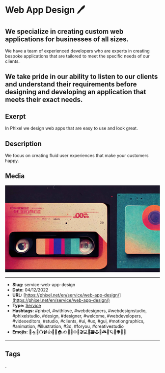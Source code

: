 # Web App Design 🖊️
## We specialize in creating custom web applications for businesses of all sizes.

We have a team of experienced developers who are experts in creating bespoke applications that are tailored to meet the specific needs of our clients.

We take pride in our ability to listen to our clients and understand their requirements before designing and developing an application that meets their exact needs.
------------
## Exerpt
In Phixel we design web apps that are easy to use and look great.
## Description
We focus on creating fluid user experiences that make your customers happy.
## Media
<img src="media/a8632bc5/services-web-app-design.jpg" loading="lazy"><br>

------------
- **Slug:** service-web-app-design
- **Date:** 04/12/2022
- **URL:** [https://phixel.net/en/service/web-app-design/](https://phixel.net/en/service/web-app-design/)
- **Type:** [Service](#service)
- **Hashtags:** #phixel, #withlove, #webdesigners, #webdesignstudio, #phixelstudio, #design, #designer, #welcome, #webdevelopers, #videoeditors, #studio, #clients, #ui, #ux, #gui, #motiongraphics, #animation, #illustration, #3d, #foryou, #creativestudio
- **Emojis:** 🎨🛸📼📺📹👍🔗📝🏠✍️👨‍💻⚙️🔮🎬‍💻👑🗃️🕹️👾🎮📲🪐🌟👽🚀🌌

------------
## Tags
[ ](# )
